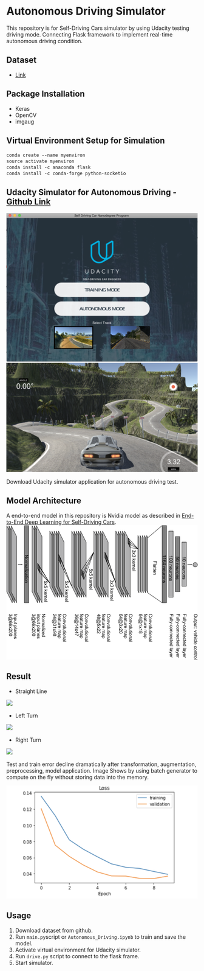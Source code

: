 # Autonomous Driving Simulator
This repository is for Self-Driving Cars simulator by using Udacity testing driving mode. Connecting Flask framework to implement real-time autonomous driving condition.

## Dataset
* [Link](https://github.com/rslim087a/track)


## Package Installation
* Keras
* OpenCV
* imgaug

## Virtual Environment Setup for Simulation
```
conda create --name myenviron
source activate myenviron
conda install -c anaconda flask
conda install -c conda-forge python-socketio
```

## Udacity Simulator for Autonomous Driving - [Github Link](https://github.com/udacity/self-driving-car-sim)
![](Autonomous%20Driving%20Simulator/pics/udacity.png)
![](Autonomous%20Driving%20Simulator/pics/av.png)

Download Udacity simulator application for autonomous driving test.


## Model Architecture
A end-to-end model in this repository is Nvidia model as described in [End-to-End Deep Learning for Self-Driving Cars](https://developer.nvidia.com/blog/deep-learning-self-driving-cars/).
![](Autonomous%20Driving%20Simulator/pics/nvidia.png)

## Result
* Straight Line

![](Autonomous%20Driving%20Simulator/pics/result1.gif)

* Left Turn

![](Autonomous%20Driving%20Simulator/pics/result2.gif)

* Right Turn

![](Autonomous%20Driving%20Simulator/pics/result3.gif)

Test and train error decline dramatically after transformation, augmentation, preprocessing, model application. Image Shows by using batch generator to compute on the fly without storing data into the memory.

![](Autonomous%20Driving%20Simulator/pics/test.png)

## Usage
1. Download dataset from github.
2. Run ```main.py```script or ```Autonomous_Driving.ipynb``` to train and save the model.
3. Activate virtual environment for Udacity simulator.
4. Run ```drive.py``` script to connect to the flask frame.
5. Start simulator.
